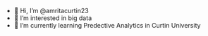 - 👋 Hi, I’m @amritacurtin23
- 👀 I’m interested in big data
- 🌱 I’m currently learning Predective Analytics in Curtin University


<!---
amritacurtin23/amritacurtin23 is a ✨ special ✨ repository because its `README.md` (this file) appears on your GitHub profile.
You can click the Preview link to take a look at your changes.
--->
